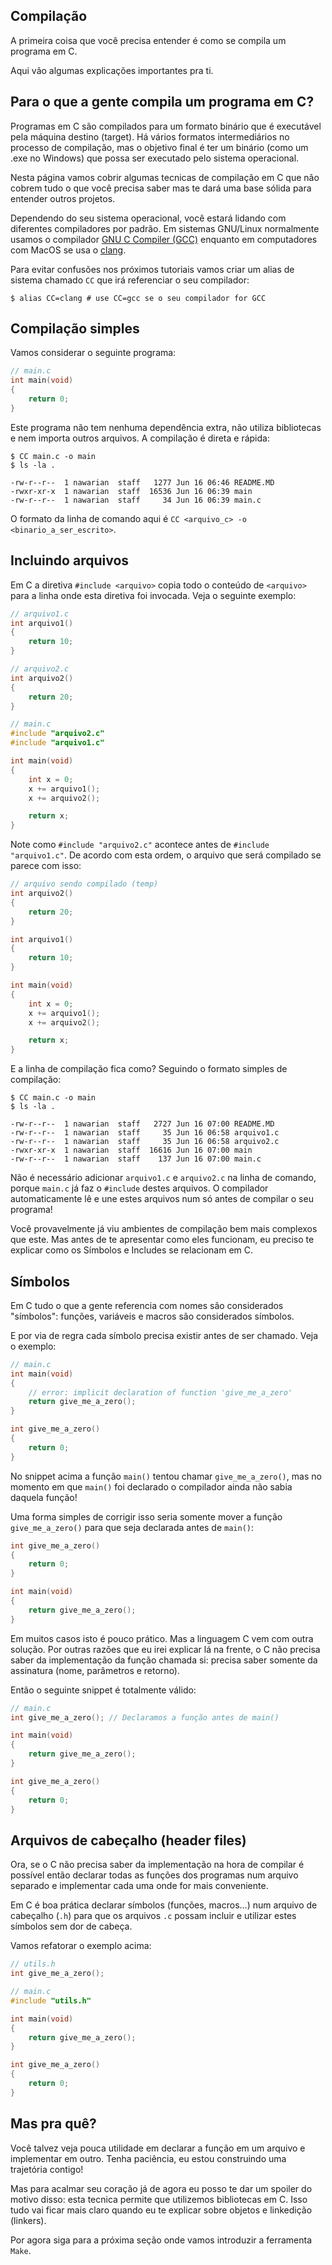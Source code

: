 Compilação
---

A primeira coisa que você precisa entender é como se compila um programa em C.

Aqui vão algumas explicações importantes pra ti.

## Para o que a gente compila um programa em C?

Programas em C são compilados para um formato binário que é executável pela
máquina destino (target). Há vários formatos intermediários no processo de
compilação, mas o objetivo final é ter um binário (como um .exe no Windows)
que possa ser executado pelo sistema operacional.

Nesta página vamos cobrir algumas tecnicas de compilação em C que não cobrem
tudo o que você precisa saber mas te dará uma base sólida para entender outros
projetos.

Dependendo do seu sistema operacional, você estará lidando com diferentes
compiladores por padrão. Em sistemas GNU/Linux normalmente usamos o compilador
[GNU C Compiler (GCC)](https://gcc.gnu.org/) enquanto em computadores com MacOS
se usa o [clang](https://clang.llvm.org/get_started.html).

Para evitar confusões nos próximos tutoriais vamos criar um alias de sistema
chamado `CC` que irá referenciar o seu compilador:

```
$ alias CC=clang # use CC=gcc se o seu compilador for GCC
```

## Compilação simples

Vamos considerar o seguinte programa:

```C
// main.c
int main(void)
{
    return 0;
}
```

Este programa não tem nenhuma dependência extra, não utiliza bibliotecas e
nem importa outros arquivos. A compilação é direta e rápida:

```
$ CC main.c -o main
$ ls -la .

-rw-r--r--  1 nawarian  staff   1277 Jun 16 06:46 README.MD
-rwxr-xr-x  1 nawarian  staff  16536 Jun 16 06:39 main
-rw-r--r--  1 nawarian  staff     34 Jun 16 06:39 main.c
```

O formato da linha de comando aqui é `CC <arquivo_c> -o <binario_a_ser_escrito>`.

## Incluindo arquivos

Em C a diretiva `#include <arquivo>` copia todo o conteúdo de `<arquivo>` para a
linha onde esta diretiva foi invocada. Veja o seguinte exemplo:

```C
// arquivo1.c
int arquivo1()
{
    return 10;
}

// arquivo2.c
int arquivo2()
{
    return 20;
}

// main.c
#include "arquivo2.c"
#include "arquivo1.c"

int main(void)
{
    int x = 0;
    x += arquivo1();
    x += arquivo2();

    return x;
}
```

Note como `#include "arquivo2.c"` acontece antes de `#include "arquivo1.c"`. De acordo
com esta ordem, o arquivo que será compilado se parece com isso:

```C
// arquivo sendo compilado (temp)
int arquivo2()
{
    return 20;
}

int arquivo1()
{
    return 10;
}

int main(void)
{
    int x = 0;
    x += arquivo1();
    x += arquivo2();

    return x;
}
```

E a linha de compilação fica como? Seguindo o formato simples de compilação:

```
$ CC main.c -o main
$ ls -la .

-rw-r--r--  1 nawarian  staff   2727 Jun 16 07:00 README.MD
-rw-r--r--  1 nawarian  staff     35 Jun 16 06:58 arquivo1.c
-rw-r--r--  1 nawarian  staff     35 Jun 16 06:58 arquivo2.c
-rwxr-xr-x  1 nawarian  staff  16616 Jun 16 07:00 main
-rw-r--r--  1 nawarian  staff    137 Jun 16 07:00 main.c
```

Não é necessário adicionar `arquivo1.c` e `arquivo2.c` na linha de comando,
porque `main.c` já faz o `#include` destes arquivos. O compilador automaticamente
lê e une estes arquivos num só antes de compilar o seu programa!

Você provavelmente já viu ambientes de compilação bem mais complexos que este.
Mas antes de te apresentar como eles funcionam, eu preciso te explicar
como os Símbolos e Includes se relacionam em C.

Símbolos
---

Em C tudo o que a gente referencia com nomes são considerados "símbolos": funções,
variáveis e macros são considerados símbolos.

E por via de regra cada símbolo precisa existir antes de ser chamado. Veja o exemplo:

```C
// main.c
int main(void)
{
    // error: implicit declaration of function 'give_me_a_zero'
    return give_me_a_zero();
}

int give_me_a_zero()
{
    return 0;
}
```

No snippet acima a função `main()` tentou chamar `give_me_a_zero()`, mas no momento
em que `main()` foi declarado o compilador ainda não sabia daquela função!

Uma forma simples de corrigir isso seria somente mover a função `give_me_a_zero()`
para que seja declarada antes de `main()`:

```C
int give_me_a_zero()
{
    return 0;
}

int main(void)
{
    return give_me_a_zero();
}
```

Em muitos casos isto é pouco prático. Mas a linguagem C vem com outra solução. Por
outras razões que eu irei explicar lá na frente, o C não precisa saber da implementação
da função chamada si: precisa saber somente da assinatura (nome, parâmetros e retorno).

Então o seguinte snippet é totalmente válido:

```C
// main.c
int give_me_a_zero(); // Declaramos a função antes de main()

int main(void)
{
    return give_me_a_zero();
}

int give_me_a_zero()
{
    return 0;
}
```

## Arquivos de cabeçalho (header files)

Ora, se o C não precisa saber da implementação na hora de compilar é possível então
declarar todas as funções dos programas num arquivo separado e implementar cada
uma onde for mais conveniente.

Em C é boa prática declarar símbolos (funções, macros...) num arquivo de cabeçalho (`.h`)
para que os arquivos `.c` possam incluir e utilizar estes símbolos sem dor de cabeça.

Vamos refatorar o exemplo acima:

```C
// utils.h
int give_me_a_zero();

// main.c
#include "utils.h"

int main(void)
{
    return give_me_a_zero();
}

int give_me_a_zero()
{
    return 0;
}
```

## Mas pra quê?

Você talvez veja pouca utilidade em declarar a função em um arquivo e implementar em outro.
Tenha paciência, eu estou construindo uma trajetória contigo!

Mas para acalmar seu coração já de agora eu posso te dar um spoiler do motivo disso: esta
tecnica permite que utilizemos bibliotecas em C. Isso tudo vai ficar mais claro quando eu
te explicar sobre objetos e linkedição (linkers).

Por agora siga para a próxima seção onde vamos introduzir a ferramenta `Make`.


